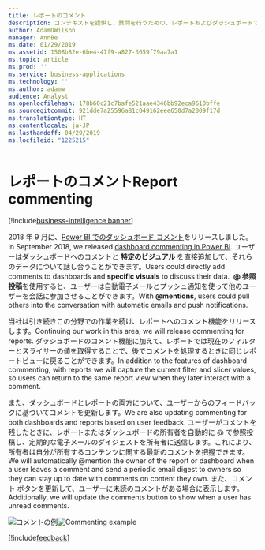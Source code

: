 ```yaml
---
title: レポートのコメント
description: コンテキストを提供し、質問を行うための、レポートおよびダッシュボードでのコメント。
author: AdamDWilson
manager: AnnBe
ms.date: 01/29/2019
ms.assetid: 1508b82e-6be4-47f9-a827-3659f79aa7a1
ms.topic: article
ms.prod: ''
ms.service: business-applications
ms.technology: ''
ms.author: adamw
audience: Analyst
ms.openlocfilehash: 178b60c21c7bafe521aae4346bb92eca9610bffe
ms.sourcegitcommit: 921dde7a25596a81c049162eee650d7a2009f17d
ms.translationtype: HT
ms.contentlocale: ja-JP
ms.lasthandoff: 04/29/2019
ms.locfileid: "1225215"
---
```

# <a name="report-commenting"></a><span data-ttu-id="f32dc-103">レポートのコメント</span><span class="sxs-lookup"><span data-stu-id="f32dc-103">Report commenting</span></span>

[!include[business-intelligence banner](../../includes/business-intelligence.md)]

<span data-ttu-id="f32dc-104">2018 年 9 月に、[Power BI でのダッシュボード コメント](https://powerbi.microsoft.com/blog/announcing-dashboard-comments-in-power-bi/)をリリースしました。</span><span class="sxs-lookup"><span data-stu-id="f32dc-104">In September 2018, we released [dashboard commenting in Power BI](https://powerbi.microsoft.com/blog/announcing-dashboard-comments-in-power-bi/).</span></span> <span data-ttu-id="f32dc-105">ユーザーはダッシュボードへのコメントと **特定のビジュアル** を直接追加して、それらのデータについて話し合うことができます。</span><span class="sxs-lookup"><span data-stu-id="f32dc-105">Users could directly add comments to dashboards and **specific visuals** to discuss their data.</span></span> <span data-ttu-id="f32dc-106"> **\@ 参照投稿**を使用すると、ユーザーは自動電子メールとプッシュ通知を使って他のユーザーを会話に参加させることができます。</span><span class="sxs-lookup"><span data-stu-id="f32dc-106">With **\@mentions**, users could pull others into the conversation with automatic emails and push notifications.</span></span> 

<span data-ttu-id="f32dc-107">当社は引き続きこの分野での作業を続け、レポートへのコメント機能をリリースします。</span><span class="sxs-lookup"><span data-stu-id="f32dc-107">Continuing our work in this area, we will release commenting for reports.</span></span> <span data-ttu-id="f32dc-108">ダッシュボードのコメント機能に加えて、レポートでは現在のフィルターとスライサーの値を取得することで、後でコメントを処理するときに同じレポートビューに戻ることができます。</span><span class="sxs-lookup"><span data-stu-id="f32dc-108">In addition to the features of dashboard commenting, with reports we will capture the current filter and slicer values, so users can return to the same report view when they later interact with a comment.</span></span>

<span data-ttu-id="f32dc-109">また、ダッシュボードとレポートの両方について、ユーザーからのフィードバックに基づいてコメントを更新します。</span><span class="sxs-lookup"><span data-stu-id="f32dc-109">We are also updating commenting for both dashboards and reports based on user feedback.</span></span>  <span data-ttu-id="f32dc-110">ユーザーがコメントを残したときに、レポートまたはダッシュボードの所有者を自動的に \@ で参照投稿し、定期的な電子メールのダイジェストを所有者に送信します。これにより、所有者は自分が所有するコンテンツに関する最新のコメントを把握できます。</span><span class="sxs-lookup"><span data-stu-id="f32dc-110">We will automatically \@mention the owner of the report or dashboard when a user leaves a comment and send a periodic email digest to owners so they can stay up to date with comments on content they own.</span></span>  <span data-ttu-id="f32dc-111">また、コメント ボタンを更新して、ユーザーに未読のコメントがある場合に表示します。</span><span class="sxs-lookup"><span data-stu-id="f32dc-111">Additionally, we will update the comments button to show when a user has unread comments.</span></span>

<span data-ttu-id="f32dc-112">![コメントの例](media/report-commenting.jpg "コメントの例")</span><span class="sxs-lookup"><span data-stu-id="f32dc-112">![Commenting example](media/report-commenting.jpg "Commenting example")</span></span>

[!include[feedback](../includes/service-feedback.md)]